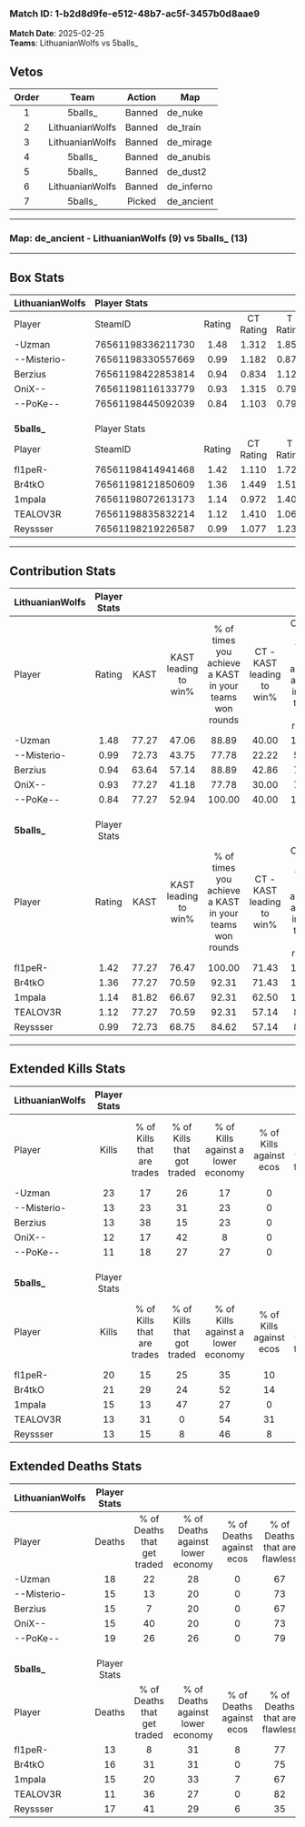 ### Match ID: 1-b2d8d9fe-e512-48b7-ac5f-3457b0d8aae9  
**Match Date**: 2025-02-25  
**Teams**: LithuanianWolfs vs 5balls_  

## Vetos  

| Order | Team | Action | Map |
| :---: | :--: | :----: | --- |
| 1 | 5balls_ | Banned | de_nuke |
| 2 | LithuanianWolfs | Banned | de_train |
| 3 | LithuanianWolfs | Banned | de_mirage |
| 4 | 5balls_ | Banned | de_anubis |
| 5 | 5balls_ | Banned | de_dust2 |
| 6 | LithuanianWolfs | Banned | de_inferno |
| 7 | 5balls_ | Picked | de_ancient |

---  

### **Map**: de_ancient - LithuanianWolfs (9) vs 5balls_ (13)  
---  

## Box Stats  

| **LithuanianWolfs** | Player Stats      |        |           |          |       |       |       |         |        |      |     |
| :- | :- | :-: | :-: | :-: | :-: | :-: | :-: | :-: | :-: | :-: | :-: |
| Player              | SteamID           | Rating | CT Rating | T Rating | KAST  |  ADR  | Kills | Assists | Deaths | K/D  | HS% |
| -Uzman              | 76561198336211730 |  1.48  |   1.312   |  1.854   | 77.27 | 112.9 |  23   |    5    |   18   | 1.28 | 82  |
| --Misterio-         | 76561198330557669 |  0.99  |   1.182   |  0.870   | 72.73 | 67.7  |  13   |    7    |   15   | 0.87 | 46  |
| Berzius             | 76561198422853814 |  0.94  |   0.834   |  1.127   | 63.64 | 74.3  |  13   |    6    |   15   | 0.87 | 53  |
| OniX--              | 76561198116133779 |  0.93  |   1.315   |  0.792   | 77.27 | 57.2  |  12   |    3    |   15   | 0.80 | 50  |
| --PoKe--            | 76561198445092039 |  0.84  |   1.103   |  0.798   | 77.27 | 63.6  |  11   |    9    |   19   | 0.58 | 45  |
|                     |                   |        |           |          |       |       |       |         |        |      |     |
|                     |                   |        |           |          |       |       |       |         |        |      |     |
|                     |                   |        |           |          |       |       |       |         |        |      |     |
| **5balls_**         | Player Stats      |        |           |          |       |       |       |         |        |      |     |
| Player              | SteamID           | Rating | CT Rating | T Rating | KAST  |  ADR  | Kills | Assists | Deaths | K/D  | HS% |
| fl1peR-             | 76561198414941468 |  1.42  |   1.110   |  1.727   | 77.27 | 90.6  |  20   |    8    |   13   | 1.54 | 60  |
| Br4tkO              | 76561198121850609 |  1.36  |   1.449   |  1.513   | 77.27 | 84.8  |  21   |    6    |   16   | 1.31 | 52  |
| 1mpala              | 76561198072613173 |  1.14  |   0.972   |  1.408   | 81.82 | 71.9  |  15   |    5    |   15   | 1.00 | 60  |
| TEALOV3R            | 76561198835832214 |  1.12  |   1.410   |  1.064   | 77.27 | 65.7  |  13   |    9    |   11   | 1.18 | 53  |
| Reyssser            | 76561198219226587 |  0.99  |   1.077   |  1.234   | 72.73 | 81.6  |  13   |    9    |   17   | 0.76 | 76  |
---  

## Contribution Stats  

| **LithuanianWolfs** | Player Stats |       |                      |                                                        |                           |                                                             |                          |                                                            |
| :- | :-: | :-: | :-: | :-: | :-: | :-: | :-: | :-: |
| Player              |    Rating    | KAST  | KAST leading to win% | % of times you achieve a KAST in your teams won rounds | CT - KAST leading to win% | CT - % of times you achieve a KAST in your teams won rounds | T - KAST leading to win% | T - % of times you achieve a KAST in your teams won rounds |
| -Uzman              |     1.48     | 77.27 |        47.06         |                         88.89                          |           40.00           |                           100.00                            |          57.14           |                           80.00                            |
| --Misterio-         |     0.99     | 72.73 |        43.75         |                         77.78                          |           22.22           |                            50.00                            |          71.43           |                           100.00                           |
| Berzius             |     0.94     | 63.64 |        57.14         |                         88.89                          |           42.86           |                            75.00                            |          71.43           |                           100.00                           |
| OniX--              |     0.93     | 77.27 |        41.18         |                         77.78                          |           30.00           |                            75.00                            |          57.14           |                           80.00                            |
| --PoKe--            |     0.84     | 77.27 |        52.94         |                         100.00                         |           40.00           |                           100.00                            |          71.43           |                           100.00                           |
|                     |              |       |                      |                                                        |                           |                                                             |                          |                                                            |
|                     |              |       |                      |                                                        |                           |                                                             |                          |                                                            |
|                     |              |       |                      |                                                        |                           |                                                             |                          |                                                            |
| **5balls_**         | Player Stats |       |                      |                                                        |                           |                                                             |                          |                                                            |
| Player              |    Rating    | KAST  | KAST leading to win% | % of times you achieve a KAST in your teams won rounds | CT - KAST leading to win% | CT - % of times you achieve a KAST in your teams won rounds | T - KAST leading to win% | T - % of times you achieve a KAST in your teams won rounds |
| fl1peR-             |     1.42     | 77.27 |        76.47         |                         100.00                         |           71.43           |                           100.00                            |          80.00           |                           100.00                           |
| Br4tkO              |     1.36     | 77.27 |        70.59         |                         92.31                          |           71.43           |                           100.00                            |          70.00           |                           87.50                            |
| 1mpala              |     1.14     | 81.82 |        66.67         |                         92.31                          |           62.50           |                           100.00                            |          70.00           |                           87.50                            |
| TEALOV3R            |     1.12     | 77.27 |        70.59         |                         92.31                          |           57.14           |                            80.00                            |          80.00           |                           100.00                           |
| Reyssser            |     0.99     | 72.73 |        68.75         |                         84.62                          |           57.14           |                            80.00                            |          77.78           |                           87.50                            |
---  

## Extended Kills Stats  

| **LithuanianWolfs** | Player Stats |                            |                            |                                    |                         |                              |                                 |                                       |                    |           |
| :- | :-: | :-: | :-: | :-: | :-: | :-: | :-: | :-: | :-: | :-: |
| Player              |    Kills     | % of Kills that are trades | % of Kills that got traded | % of Kills against a lower economy | % of Kills against ecos | % of Kills that are flawless | % of Kills that are close duels | % of Kills that are assisted by flash | Pistol Round Kills | AWP Kills |
| -Uzman              |      23      |             17             |             26             |                 17                 |            0            |              65              |                4                |                   9                   |         0          |     4     |
| --Misterio-         |      13      |             23             |             31             |                 23                 |            0            |              54              |                8                |                   8                   |         0          |     1     |
| Berzius             |      13      |             38             |             15             |                 23                 |            0            |              69              |                8                |                   0                   |         4          |     1     |
| OniX--              |      12      |             17             |             42             |                 8                  |            0            |              75              |                8                |                   8                   |         0          |     2     |
| --PoKe--            |      11      |             18             |             27             |                 27                 |            0            |              64              |               18                |                   9                   |         0          |     0     |
|                     |              |                            |                            |                                    |                         |                              |                                 |                                       |                    |           |
|                     |              |                            |                            |                                    |                         |                              |                                 |                                       |                    |           |
|                     |              |                            |                            |                                    |                         |                              |                                 |                                       |                    |           |
| **5balls_**         | Player Stats |                            |                            |                                    |                         |                              |                                 |                                       |                    |           |
| Player              |    Kills     | % of Kills that are trades | % of Kills that got traded | % of Kills against a lower economy | % of Kills against ecos | % of Kills that are flawless | % of Kills that are close duels | % of Kills that are assisted by flash | Pistol Round Kills | AWP Kills |
| fl1peR-             |      20      |             15             |             25             |                 35                 |           10            |              70              |               10                |                  15                   |         3          |     1     |
| Br4tkO              |      21      |             29             |             24             |                 52                 |           14            |              71              |                5                |                  10                   |         0          |     2     |
| 1mpala              |      15      |             13             |             47             |                 27                 |            0            |              73              |                0                |                   7                   |         1          |     2     |
| TEALOV3R            |      13      |             31             |             0              |                 54                 |           31            |              69              |                8                |                   0                   |         2          |     0     |
| Reyssser            |      13      |             15             |             8              |                 46                 |            8            |              69              |               23                |                   8                   |         0          |     1     |
## Extended Deaths Stats  

| **LithuanianWolfs** | Player Stats |                             |                                   |                          |                               |                            |                           |               |
| :- | :-: | :-: | :-: | :-: | :-: | :-: | :-: | :-: |
| Player              |    Deaths    | % of Deaths that get traded | % of Deaths against lower economy | % of Deaths against ecos | % of Deaths that are flawless | % of Deaths that are close | % of Deaths while blinded | Deaths to AWP |
| -Uzman              |      18      |             22              |                28                 |            0             |              67               |             6              |            11             |       1       |
| --Misterio-         |      15      |             13              |                20                 |            0             |              73               |             7              |             7             |       1       |
| Berzius             |      15      |              7              |                20                 |            0             |              67               |             13             |             0             |       2       |
| OniX--              |      15      |             40              |                20                 |            0             |              73               |             13             |            13             |       0       |
| --PoKe--            |      19      |             26              |                26                 |            0             |              79               |             5              |            11             |       2       |
|                     |              |                             |                                   |                          |                               |                            |                           |               |
|                     |              |                             |                                   |                          |                               |                            |                           |               |
|                     |              |                             |                                   |                          |                               |                            |                           |               |
| **5balls_**         | Player Stats |                             |                                   |                          |                               |                            |                           |               |
| Player              |    Deaths    | % of Deaths that get traded | % of Deaths against lower economy | % of Deaths against ecos | % of Deaths that are flawless | % of Deaths that are close | % of Deaths while blinded | Deaths to AWP |
| fl1peR-             |      13      |              8              |                31                 |            8             |              77               |             8              |             8             |       0       |
| Br4tkO              |      16      |             31              |                31                 |            0             |              75               |             6              |             6             |       1       |
| 1mpala              |      15      |             20              |                33                 |            7             |              67               |             13             |             0             |       1       |
| TEALOV3R            |      11      |             36              |                27                 |            0             |              82               |             0              |             0             |       2       |
| Reyssser            |      17      |             41              |                29                 |            6             |              35               |             12             |            18             |       0       |
